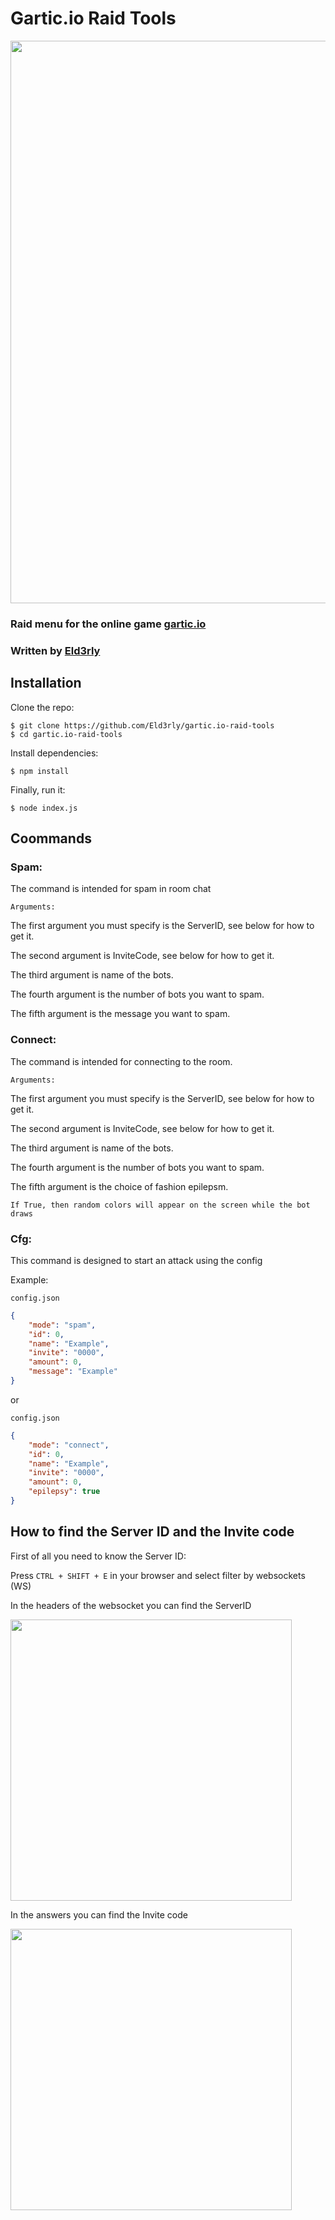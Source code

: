 # Gartic.io Raid Tools
 
<img src="https://cdn.upload.systems/uploads/RRzSjTjj.png" width="900">

### Raid menu for the online game [gartic.io](https://gartic.io/)

### Written by [Eld3rly](https://github.com/Eld3rly)

## Installation

Clone the repo:

```console
$ git clone https://github.com/Eld3rly/gartic.io-raid-tools
$ cd gartic.io-raid-tools
```

Install dependencies:

```console
$ npm install
```

Finally, run it:
```console
$ node index.js
```

## Coommands

### Spam:

The command is intended for spam in room chat

`Arguments:`

The first argument you must specify is the ServerID, see below for how to get it.

The second argument is InviteCode, see below for how to get it.

The third argument is name of the bots.

The fourth argument is the number of bots you want to spam.

The fifth argument is the message you want to spam.

### Connect:

The command is intended for connecting to the room.

`Arguments:`

The first argument you must specify is the ServerID, see below for how to get it.

The second argument is InviteCode, see below for how to get it.

The third argument is name of the bots.

The fourth argument is the number of bots you want to spam.

The fifth argument is the choice of fashion epilepsm.

`If True, then random colors will appear on the screen while the bot draws`

### Cfg:

This command is designed to start an attack using the config

Example:

`config.json`
```json
{
    "mode": "spam",
    "id": 0,
    "name": "Example",
    "invite": "0000",
    "amount": 0,
    "message": "Example"
}
```

or

`config.json`
```json
{
    "mode": "connect",
    "id": 0,
    "name": "Example",
    "invite": "0000",
    "amount": 0,
    "epilepsy": true
}
```

## How to find the Server ID and the Invite code

First of all you need to know the Server ID:

Press `CTRL + SHIFT + E` in your browser and select filter by websockets (WS)

In the headers of the websocket you can find the ServerID

<img src="https://cdn.upload.systems/uploads/b2jKSy68.png" width="450">

In the answers you can find the Invite code

<img src="https://cdn.upload.systems/uploads/qcMui30c.png" width="450">

